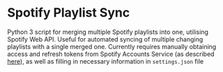 # Spotify Playlist Sync

Python 3 script for merging multiple Spotify playlists into one, utilising Spotify Web API. Useful for automated syncing of multiple changing playlists with a single merged one.
Currently requires manually obtaining access and refresh tokens from Spotify Accounts Service (as described [here](https://developer.spotify.com/documentation/general/guides/authorization/code-flow/)), as well as filling in necessary information in ```settings.json``` file
